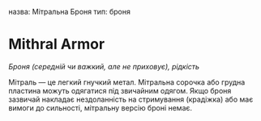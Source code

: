 назва: Мітральна Броня тип: броня

# Mithral Armor
_Броня (середній чи важкий, але не приховує), рідкість_

Мітраль — це легкий гнучкий метал. Мітральна сорочка або грудна пластина можуть одягатися під звичайним одягом. Якщо броня зазвичай накладає нездоланність на стримування (крадіжка) або має вимоги до сильності, мітральну версію броні немає.